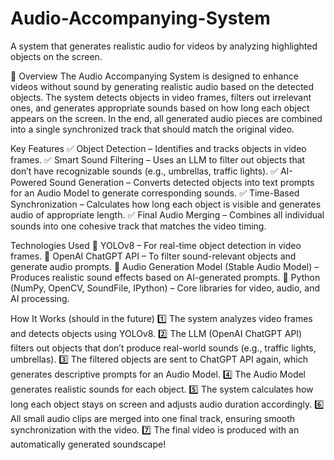 # Audio-Accompanying-System
A system that generates realistic audio for videos by analyzing highlighted objects on the screen.

📌 Overview
The Audio Accompanying System is designed to enhance videos without sound by generating realistic audio based on the detected objects. 
The system detects objects in video frames, filters out irrelevant ones, and generates appropriate sounds based on how long each object appears on the screen. In the end, all generated audio pieces are combined into a single synchronized track that should match the original video.

Key Features
✅ Object Detection – Identifies and tracks objects in video frames.
✅ Smart Sound Filtering – Uses an LLM to filter out objects that don’t have recognizable sounds (e.g., umbrellas, traffic lights).
✅ AI-Powered Sound Generation – Converts detected objects into text prompts for an Audio Model to generate corresponding sounds.
✅ Time-Based Synchronization – Calculates how long each object is visible and generates audio of appropriate length.
✅ Final Audio Merging – Combines all individual sounds into one cohesive track that matches the video timing.

Technologies Used
🔹 YOLOv8 – For real-time object detection in video frames.
🔹 OpenAI ChatGPT API – To filter sound-relevant objects and generate audio prompts.
🔹 Audio Generation Model (Stable Audio Model) – Produces realistic sound effects based on AI-generated prompts.
🔹 Python (NumPy, OpenCV, SoundFile, IPython) – Core libraries for video, audio, and AI processing.

How It Works (should in the future)
1️⃣ The system analyzes video frames and detects objects using YOLOv8.
2️⃣ The LLM (OpenAI ChatGPT API) filters out objects that don’t produce real-world sounds (e.g., traffic lights, umbrellas).
3️⃣ The filtered objects are sent to ChatGPT API again, which generates descriptive prompts for an Audio Model.
4️⃣ The Audio Model generates realistic sounds for each object.
5️⃣ The system calculates how long each object stays on screen and adjusts audio duration accordingly.
6️⃣ All small audio clips are merged into one final track, ensuring smooth synchronization with the video.
7️⃣ The final video is produced with an automatically generated soundscape!

